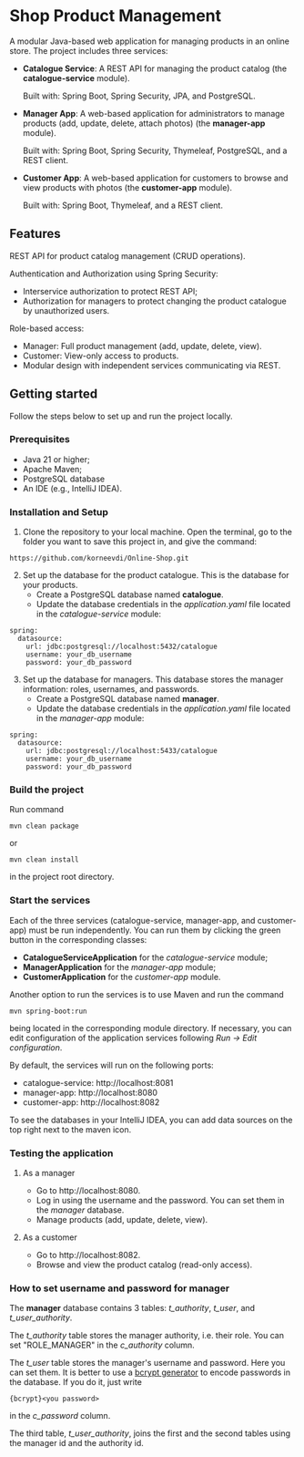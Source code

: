 # Shop Product Management

A modular Java-based web application for managing products in an online store. The project includes three services:

- __Catalogue Service__: A REST API for managing the product catalog (the __catalogue-service__ module).
  
    Built with: Spring Boot, Spring Security, JPA, and PostgreSQL.
- __Manager App__: A web-based application for administrators to manage products (add, update, delete, attach photos) (the __manager-app__ module).

    Built with: Spring Boot, Spring Security, Thymeleaf, PostgreSQL, and a REST client.
- __Customer App__: A web-based application for customers to browse and view products with photos (the __customer-app__ module).

    Built with: Spring Boot, Thymeleaf, and a REST client.

## Features

REST API for product catalog management (CRUD operations).

Authentication and Authorization using Spring Security: 
- Interservice authorization to protect REST API;
- Authorization for managers to protect changing the product catalogue by unauthorized users.

Role-based access:
- Manager: Full product management (add, update, delete, view).
- Customer: View-only access to products.
- Modular design with independent services communicating via REST.

## Getting started

Follow the steps below to set up and run the project locally.

### Prerequisites

- Java 21 or higher;
- Apache Maven;
- PostgreSQL database
- An IDE (e.g., IntelliJ IDEA).

### Installation and Setup

1. Clone the repository to your local machine. Open the terminal, go to the folder you want to save this project in, and give the command:

```
https://github.com/korneevdi/Online-Shop.git
```

2. Set up the database for the product catalogue. This is the database for your products.
    - Create a PostgreSQL database named __catalogue__.
    - Update the database credentials in the _application.yaml_ file located in the _catalogue-service_ module:

```
spring:
  datasource:
    url: jdbc:postgresql://localhost:5432/catalogue
    username: your_db_username
    password: your_db_password
```

3. Set up the database for managers. This database stores the manager information: roles, usernames, and passwords.
    - Create a PostgreSQL database named __manager__.
    - Update the database credentials in the _application.yaml_ file located in the _manager-app_ module:

```
spring:
  datasource:
    url: jdbc:postgresql://localhost:5433/catalogue
    username: your_db_username
    password: your_db_password
```

### Build the project

Run command 

```
mvn clean package
```

or

```
mvn clean install
```

in the project root directory.

### Start the services

Each of the three services (catalogue-service, manager-app, and customer-app) must be run independently. You can run them by clicking the green button in the corresponding classes:

- __CatalogueServiceApplication__ for the _catalogue-service_ module;
- __ManagerApplication__ for the _manager-app_ module;
- __CustomerApplication__ for the _customer-app_ module.

Another option to run the services is to use Maven and run the command

```
mvn spring-boot:run
```

being located in the corresponding module directory. If necessary, you can edit configuration of the application services following _Run -> Edit configuration_.

By default, the services will run on the following ports:

- catalogue-service: http://localhost:8081
- manager-app: http://localhost:8080
- customer-app: http://localhost:8082

To see the databases in your IntelliJ IDEA, you can add data sources on the top right next to the maven icon. 

### Testing the application

1. As a manager
    - Go to http://localhost:8080.
    - Log in using the username and the password. You can set them in the _manager_ database.
    - Manage products (add, update, delete, view).

2. As a customer
    - Go to http://localhost:8082.
    - Browse and view the product catalog (read-only access).

### How to set username and password for manager

The __manager__ database contains 3 tables: _t_authority_, _t_user_, and _t_user_authority_.

The _t_authority_ table stores the manager authority, i.e. their role. You can set "ROLE_MANAGER" in the _c_authority_ column.

The _t_user_ table stores the manager's username and password. Here you can set them. It is better to use a [bcrypt generator](https://bcrypt-generator.com/) to encode passwords in the database. If you do it, just write

```
{bcrypt}<you password>
```

in the _c_password_ column.

The third table, _t_user_authority_, joins the first and the second tables using the manager id and the authority id.
